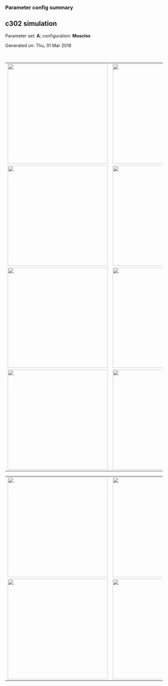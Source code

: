### Parameter config summary 
<h2>c302 simulation</h2>
<p>Parameter set: <b>A</b>; configuration: <b>Muscles</b></p>
<p>Generated on: Thu, 01 Mar 2018</p><br/>
<table>

<tr>
  <td><a href="images/neurons_A_Muscles.png"><img alt=" " src="images/neurons_A_Muscles.png" height="320"/></a></td>
  <td><a href="images/traces_neuron_Muscles_A.png"><img alt=" " src="images/traces_neuron_Muscles_A.png" height="320"/></a></td>
</tr>

<tr>
  <td><a href="images/neuron_activity_A_Muscles.png"><img alt=" " src="images/neuron_activity_A_Muscles.png" height="320"/></a></td>
  <td><a href="images/traces_neuron_activity_Muscles_A.png"><img alt=" " src="images/traces_neuron_activity_Muscles_A.png" height="320"/></a></td>
</tr>

<tr>
  <td><a href="images/muscles_A_Muscles.png"><img alt=" " src="images/muscles_A_Muscles.png" height="320"/></a></td>
  <td><a href="images/traces_muscles_Muscles_A.png"><img alt=" " src="images/traces_muscles_Muscles_A.png" height="320"/></a></td>
</tr>

<tr>
  <td><a href="images/muscle_activity_A_Muscles.png"><img alt=" " src="images/muscle_activity_A_Muscles.png" height="320"/></a></td>
  <td><a href="images/traces_muscles_activity_Muscles_A.png"><img alt=" " src="images/traces_muscles_activity_Muscles_A.png" height="320"/></a></td>
</tr>
</table>
<table>

<tr><td><a href="images/c302_A_Muscles_exc_to_neurons.png"><img alt=" " src="images/c302_A_Muscles_exc_to_neurons.png" height="320"/></a></td>

  <td><a href="images/c302_A_Muscles_inh_to_neurons.png"><img alt=" " src="images/c302_A_Muscles_inh_to_neurons.png" height="320"/></a></td>

  <td><a href="images/c302_A_Muscles_elec_neurons_neurons.png"><img alt=" " src="images/c302_A_Muscles_elec_neurons_neurons.png" height="320"/></a></td></tr>

<tr><td><a href="images/c302_A_Muscles_exc_to_muscles.png"><img alt=" " src="images/c302_A_Muscles_exc_to_muscles.png" height="320"/></a></td>

  <td><a href="images/c302_A_Muscles_inh_to_muscles.png"><img alt=" " src="images/c302_A_Muscles_inh_to_muscles.png" height="320"/></a></td></tr>
</table>
